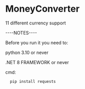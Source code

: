 # MoneyConverter
11 different currency support


----NOTES----


Before you run it you need to:


  python 3.10 or never

  
  .NET 8 FRAMEWORK or never 

  
  cmd:
  
      pip install requests

